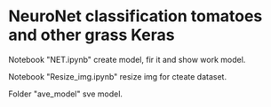 # NeuroNet classification tomatoes and other grass Keras
Notebook "NET.ipynb" create model, fir it and show work model.

Notebook "Resize_img.ipynb" resize img for cteate dataset.

Folder "ave_model" sve model.
